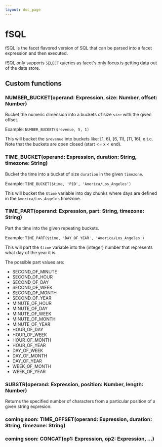 ```yaml
---
layout: doc_page
---
```


# fSQL

fSQL is the facet flavored version of SQL that can be parsed into a facet expression and then executed.

fSQL only supports `SELECT` queries as facet's only focus is getting data out of the data store.

## Custom functions

### NUMBER_BUCKET(operand: Expression, size: Number, offset: Number)

Bucket the numeric dimension into a buckets of size `size` with the given offset.

Example: `NUMBER_BUCKET($revenue, 5, 1)`

This will bucket the `$revenue` into buckets like: [1, 6), [6, 11), [11, 16), e.t.c.
Note that the buckets are open closed (start <= x < end).


### TIME_BUCKET(operand: Expression, duration: String, timezone: String)

Bucket the time into a bucket of size `duration` in the given `timezone`.

Example: `TIME_BUCKET($time, 'P1D', 'America/Los_Angeles')`

This will bucket the `$time` variable into day chunks where days are defined in the `America/Los_Angeles` timezone.


### TIME_PART(operand: Expression, part: String, timezone: String)

Part the time into the given repeating buckets.

Example: `TIME_PART($time, 'DAY_OF_YEAR', 'America/Los_Angeles')`

This will part the `$time` variable into the (integer) number that represents what day of the year it is.

The possible part values are:

* SECOND_OF_MINUTE
* SECOND_OF_HOUR
* SECOND_OF_DAY
* SECOND_OF_WEEK
* SECOND_OF_MONTH
* SECOND_OF_YEAR
* MINUTE_OF_HOUR
* MINUTE_OF_DAY
* MINUTE_OF_WEEK
* MINUTE_OF_MONTH
* MINUTE_OF_YEAR
* HOUR_OF_DAY
* HOUR_OF_WEEK
* HOUR_OF_MONTH
* HOUR_OF_YEAR
* DAY_OF_WEEK
* DAY_OF_MONTH
* DAY_OF_YEAR
* WEEK_OF_MONTH
* WEEK_OF_YEAR


### SUBSTR(operand: Expression, position: Number, length: Number)

Returns the specified number of characters from a particular position of a given string expresion.


### coming soon: TIME_OFFSET(operand: Expression, duration: String, timezone: String)

### coming soon: CONCAT(op1: Expression, op2: Expression, ...)
